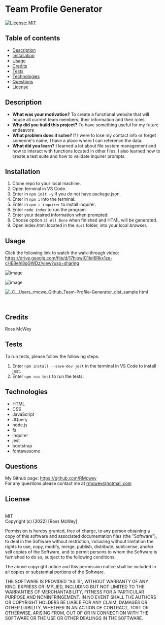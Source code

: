 # Team Profile Generator

[![License: MIT](https://img.shields.io/badge/License-MIT-yellow.svg)](https://opensource.org/licenses/MIT)
<br>

## Table of contents
* [Description](#description)
* [Installation](#installation)
* [Usage](#usage)
* [Credits](#credits)
* [Tests](#tests)
* [Technologies](#technologies)
* [Questions](#questions)
* [License](#license)
    

## Description 

- **What was your motivation?** To create a functional website that will house all current team members, their information and their roles.
- **Why did you build this project?** To have something useful for my future endeavors
- **What problem does it solve?** If I were to lose my contact info or forget someone's name, I have a place where I can reference the data.
- **What did you learn?** I learned a lot about file system management and how to interact with functions located in other files. I also learned how to create a test suite and how to validate inquirer prompts.

## Installation

1. Clone repo to your local machine. 
2. Open terminal in VS Code. 
3. Enter in `npm init -y` if you do not have package.json.
4. Enter in `npm i` into the terminal. 
5. Enter in `npm i inquirer` to install inquirer. 
6. Enter `node index` to run the program.
7. Enter your desired information when prompted.
8. Choose option `3) All Done` when finished and HTML will be generated.
9. Open index.html located in the `dist` folder, into your local browser.

## Usage

Click the following link to watch the walk-through video: https://drive.google.com/file/d/17hjowIC1IqI6Rkx1ze-cHE8ehi8gGWDz/view?usp=sharing

![image](https://user-images.githubusercontent.com/95650769/158011508-f291d508-8e8f-4231-ae59-3e39833d61d6.png)

![image](https://user-images.githubusercontent.com/95650769/158011537-24c0b5fa-a68f-4be1-94e9-8a94eec85339.png)

![_C__Users_rmcwe_Github_Team-Profile-Generator_dist_sample html](https://user-images.githubusercontent.com/95650769/158011457-ff0dfa0d-45dc-4635-8e84-6fef89447d27.png)

<br>

## Credits
Ross McWey

## Tests
To run tests, please follow the following steps:
1. Enter `npm install --save-dev jest` in the terminal in VS Code to install jest.
2. Enter `npm run test` to run the tests.


## Technologies
- HTML 
- CSS 
- JavaScript
- JQuery 
- node.js
- fs
- inquirer
- jest
- bootstrap
- fontawesome 

## Questions
My Github page: https://github.com/RMcwey
<br>
For any questions please contact me at rmcwey@hotmail.com

## License 
<br>
MIT
<br>
Copyright (c) [2022] [Ross McWey]

  Permission is hereby granted, free of charge, to any person obtaining a copy
  of this software and associated documentation files (the "Software"), to deal
  in the Software without restriction, including without limitation the rights
  to use, copy, modify, merge, publish, distribute, sublicense, and/or sell
  copies of the Software, and to permit persons to whom the Software is
  furnished to do so, subject to the following conditions:
  
  The above copyright notice and this permission notice shall be included in all
  copies or substantial portions of the Software.
  
  THE SOFTWARE IS PROVIDED "AS IS", WITHOUT WARRANTY OF ANY KIND, EXPRESS OR
  IMPLIED, INCLUDING BUT NOT LIMITED TO THE WARRANTIES OF MERCHANTABILITY,
  FITNESS FOR A PARTICULAR PURPOSE AND NONINFRINGEMENT. IN NO EVENT SHALL THE
  AUTHORS OR COPYRIGHT HOLDERS BE LIABLE FOR ANY CLAIM, DAMAGES OR OTHER
  LIABILITY, WHETHER IN AN ACTION OF CONTRACT, TORT OR OTHERWISE, ARISING FROM,
  OUT OF OR IN CONNECTION WITH THE SOFTWARE OR THE USE OR OTHER DEALINGS IN THE
  SOFTWARE.
